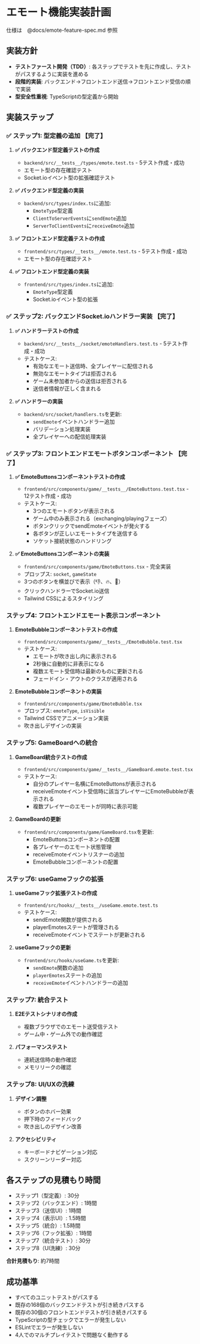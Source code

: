 # エモート機能実装計画

仕様は　@docs/emote-feature-spec.md 参照

## 実装方針
- **テストファースト開発（TDD）**: 各ステップでテストを先に作成し、テストがパスするように実装を進める
- **段階的実装**: バックエンド→フロントエンド送信→フロントエンド受信の順で実装
- **型安全性重視**: TypeScriptの型定義から開始

## 実装ステップ

### ✅ ステップ1: 型定義の追加 【完了】
1. **✅ バックエンド型定義テストの作成**
   - `backend/src/__tests__/types/emote.test.ts` - 5テスト作成・成功
   - エモート型の存在確認テスト
   - Socket.ioイベント型の拡張確認テスト

2. **✅ バックエンド型定義の実装**
   - `backend/src/types/index.ts`に追加:
     - `EmoteType`型定義
     - `ClientToServerEvents`に`sendEmote`追加
     - `ServerToClientEvents`に`receiveEmote`追加

3. **✅ フロントエンド型定義テストの作成**
   - `frontend/src/types/__tests__/emote.test.ts` - 5テスト作成・成功
   - エモート型の存在確認テスト

4. **✅ フロントエンド型定義の実装**
   - `frontend/src/types/index.ts`に追加:
     - `EmoteType`型定義
     - Socket.ioイベント型の拡張

### ✅ ステップ2: バックエンドSocket.ioハンドラー実装 【完了】
1. **✅ ハンドラーテストの作成**
   - `backend/src/__tests__/socket/emoteHandlers.test.ts` - 5テスト作成・成功
   - テストケース:
     - 有効なエモート送信時、全プレイヤーに配信される
     - 無効なエモートタイプは拒否される
     - ゲーム未参加者からの送信は拒否される
     - 送信者情報が正しく含まれる

2. **✅ ハンドラーの実装**
   - `backend/src/socket/handlers.ts`を更新:
     - `sendEmote`イベントハンドラー追加
     - バリデーション処理実装
     - 全プレイヤーへの配信処理実装

### ✅ ステップ3: フロントエンドエモートボタンコンポーネント 【完了】
1. **✅ EmoteButtonsコンポーネントテストの作成**
   - `frontend/src/components/game/__tests__/EmoteButtons.test.tsx` - 12テスト作成・成功
   - テストケース:
     - 3つのエモートボタンが表示される
     - ゲーム中のみ表示される（exchanging/playingフェーズ）
     - ボタンクリックでsendEmoteイベントが発火する
     - 各ボタンが正しいエモートタイプを送信する
     - ソケット接続状態のハンドリング

2. **✅ EmoteButtonsコンポーネントの実装**
   - `frontend/src/components/game/EmoteButtons.tsx` - 完全実装
   - プロップス: `socket`, `gameState`
   - 3つのボタンを横並びで表示（👎、🔥、🚮）
   - クリックハンドラーでSocket.io送信
   - Tailwind CSSによるスタイリング

### ステップ4: フロントエンドエモート表示コンポーネント
1. **EmoteBubbleコンポーネントテストの作成**
   - `frontend/src/components/game/__tests__/EmoteBubble.test.tsx`
   - テストケース:
     - エモートが吹き出し内に表示される
     - 2秒後に自動的に非表示になる
     - 複数エモート受信時は最新のものに更新される
     - フェードイン・アウトのクラスが適用される

2. **EmoteBubbleコンポーネントの実装**
   - `frontend/src/components/game/EmoteBubble.tsx`
   - プロップス: `emoteType`, `isVisible`
   - Tailwind CSSでアニメーション実装
   - 吹き出しデザインの実装

### ステップ5: GameBoardへの統合
1. **GameBoard統合テストの作成**
   - `frontend/src/components/game/__tests__/GameBoard.emote.test.tsx`
   - テストケース:
     - 自分のプレイヤー名横にEmoteButtonsが表示される
     - receiveEmoteイベント受信時に該当プレイヤーにEmoteBubbleが表示される
     - 複数プレイヤーのエモートが同時に表示可能

2. **GameBoardの更新**
   - `frontend/src/components/game/GameBoard.tsx`を更新:
     - EmoteButtonsコンポーネントの配置
     - 各プレイヤーのエモート状態管理
     - receiveEmoteイベントリスナーの追加
     - EmoteBubbleコンポーネントの配置

### ステップ6: useGameフックの拡張
1. **useGameフック拡張テストの作成**
   - `frontend/src/hooks/__tests__/useGame.emote.test.ts`
   - テストケース:
     - sendEmote関数が提供される
     - playerEmotesステートが管理される
     - receiveEmoteイベントでステートが更新される

2. **useGameフックの更新**
   - `frontend/src/hooks/useGame.ts`を更新:
     - `sendEmote`関数の追加
     - `playerEmotes`ステートの追加
     - `receiveEmote`イベントハンドラーの追加

### ステップ7: 統合テスト
1. **E2Eテストシナリオの作成**
   - 複数ブラウザでのエモート送受信テスト
   - ゲーム中・ゲーム外での動作確認

2. **パフォーマンステスト**
   - 連続送信時の動作確認
   - メモリリークの確認

### ステップ8: UI/UXの洗練
1. **デザイン調整**
   - ボタンのホバー効果
   - 押下時のフィードバック
   - 吹き出しのデザイン改善

2. **アクセシビリティ**
   - キーボードナビゲーション対応
   - スクリーンリーダー対応

## 各ステップの見積もり時間
- ステップ1（型定義）: 30分
- ステップ2（バックエンド）: 1時間
- ステップ3（送信UI）: 1時間
- ステップ4（表示UI）: 1.5時間
- ステップ5（統合）: 1.5時間
- ステップ6（フック拡張）: 1時間
- ステップ7（統合テスト）: 30分
- ステップ8（UI洗練）: 30分

**合計見積もり**: 約7時間

## 成功基準
- すべてのユニットテストがパスする
- 既存の168個のバックエンドテストが引き続きパスする
- 既存の30個のフロントエンドテストが引き続きパスする
- TypeScriptの型チェックでエラーが発生しない
- ESLintでエラーが発生しない
- 4人でのマルチプレイテストで問題なく動作する